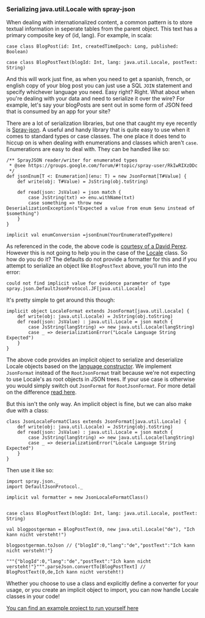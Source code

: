 ### Serializing java.util.Locale with spray-json

When dealing with internationalized content, a common pattern is to store 
textual information in seperate tables from the parent object. This text 
has a primary composite key of (id, lang). For example, in scala:

	case class BlogPost(id: Int, createdTimeEpoch: Long, published: Boolean)

	case class BlogPostText(blogId: Int, lang: java.util.Locale, postText: String)

And this will work just fine, as when you need to get a spanish, french, or 
english copy of your blog post you can just use a SQL `JOIN` statement and 
specify whichever language you need. Easy right? Right. What about when you're 
dealing with your data and need to serialize it over the wire? For example, 
let's say your blogPosts are sent out in some form of JSON feed that is 
consumed by an app for your site? 

There are a lot of serialization libraries, but one that caught my eye 
recently is [Spray-json]. A useful and handy library that is quite easy 
to use when it comes to standard types or case classes. The one place it 
does tend to hiccup on is when dealing with enumerations and classes which 
aren't `case`. Enumerations are easy to deal with. They can be handled 
like so:

	/** SprayJSON reader/writer for enumerated types
	 * @see https://groups.google.com/forum/#!topic/spray-user/RkIwRIXzDDc 
	 */
	def jsonEnum[T <: Enumeration](enu: T) = new JsonFormat[T#Value] {
		def write(obj: T#Value) = JsString(obj.toString)

		def read(json: JsValue) = json match {
			case JsString(txt) => enu.withName(txt)
			case something => throw new DeserializationException(s"Expected a value from enum $enu instead of $something")
		}
	}

	implicit val enumConversion =jsonEnum(YourEnumeratedTypeHere)

As referenced in the code, the above code is [courtesy of a David Perez]. However 
this is not going to help you in the case of the [Locale] class. So how do you 
do it? The defaults do not provide a formatter for this and if you attempt to 
serialize an object like `BlogPostText` above, you'll run into the error:

	could not find implicit value for evidence parameter of type spray.json.DefaultJsonProtocol.JF[java.util.Locale]

It's pretty simple to get around this though:

	implicit object LocaleFormat extends JsonFormat[java.util.Locale] {
		def write(obj: java.util.Locale) = JsString(obj.toString)
		def read(json: JsValue) : java.util.Locale = json match {
			case JsString(langString) => new java.util.Locale(langString)
			case _ => deserializationError("Locale Language String Expected")
		}
	}

The above code provides an implicit object to serialize and deserialize Locale 
objects based on the [language constructor]. We implement `JsonFormat` instead of 
the `RootJsonFormat` trait because we're not expecting to use Locale's as root 
objects in JSON trees. If your use case is otherwise you would simply switch out 
`JsonFormat` for `RootJsonFormat`.  For more detail on the difference [read here].

But this isn't the only way. An implicit object is fine, but we can also make due 
with a class:

	class JsonLocaleFormatClass extends JsonFormat[java.util.Locale] {
		def write(obj: java.util.Locale) = JsString(obj.toString)
		def read(json: JsValue) : java.util.Locale = json match {
			case JsString(langString) => new java.util.Locale(langString)
			case _ => deserializationError("Locale Language String Expected")
		}
	}

Then use it like so:

	import spray.json._
	import DefaultJsonProtocol._

	implicit val formatter = new JsonLocaleFormatClass()
		

	case class BlogPostText(blogId: Int, lang: java.util.Locale, postText: String)

	val blogpostgerman = BlogPostText(0, new java.util.Locale("de"), "Ich kann nicht versteht!")

	blogpostgerman.toJson // {"blogId":0,"lang":"de","postText":"Ich kann nicht versteht!"}

	"""{"blogId":0,"lang":"de","postText":"Ich kann nicht versteht!"}""".parseJson.convertTo[BlogPostText] // BlogPostText(0,de,Ich kann nicht versteht!)

Whether you choose to use a class and explicitly define a converter for your 
usage, or you create an implicit object to import, you can now handle Locale 
classes in your code! 

[You can find an example project to run yourself here]



[Spray-json]:https://github.com/spray/spray-json
[courtesy of a David Perez]:https://groups.google.com/forum/#!topic/spray-user/RkIwRIXzDDc 
[Locale]:https://docs.oracle.com/javase/7/docs/api/java/util/Locale.html
[language constructor]:https://docs.oracle.com/javase/7/docs/api/java/util/Locale.html#Locale(java.lang.String)
[read here]:https://github.com/spray/spray-json#jsonformat-vs-rootjsonformat
[You can find an example project to run yourself here]:https://github.com/EdgeCaseBerg/spray-json-locale-example

 